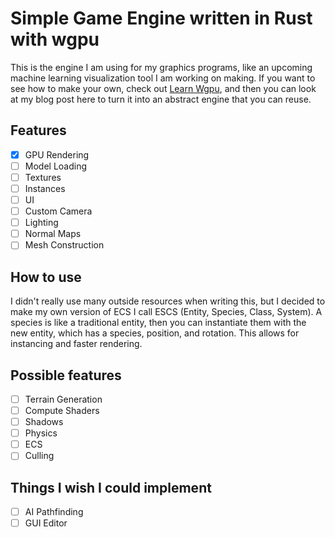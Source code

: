 # Simple Game Engine written in Rust with wgpu
This is the engine I am using for my graphics programs, like an upcoming machine learning visualization tool I am working on making. If you want to see how to make your own, check out [Learn Wgpu](https://sotrh.github.io/learn-wgpu/), and then you can look at my blog post here to turn it into an abstract engine that you can reuse.

## Features
- [x] GPU Rendering
- [ ] Model Loading
- [ ] Textures
- [ ] Instances
- [ ] UI
- [ ] Custom Camera
- [ ] Lighting
- [ ] Normal Maps
- [ ] Mesh Construction

## How to use
I didn't really use many outside resources when writing this, but I decided to make my own version of ECS I call ESCS (Entity, Species, Class, System). A species is like a traditional entity, then you can instantiate them with the new entity, which has a species, position, and rotation. This allows for instancing and faster rendering.


## Possible features
- [ ] Terrain Generation
- [ ] Compute Shaders
- [ ] Shadows
- [ ] Physics
- [ ] ECS
- [ ] Culling

## Things I wish I could implement
- [ ] AI Pathfinding
- [ ] GUI Editor
